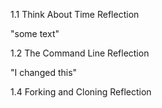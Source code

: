1.1 Think About Time Reflection

"some text"

1.2 The Command Line Reflection

"I changed this"

1.4 Forking and Cloning Reflection  